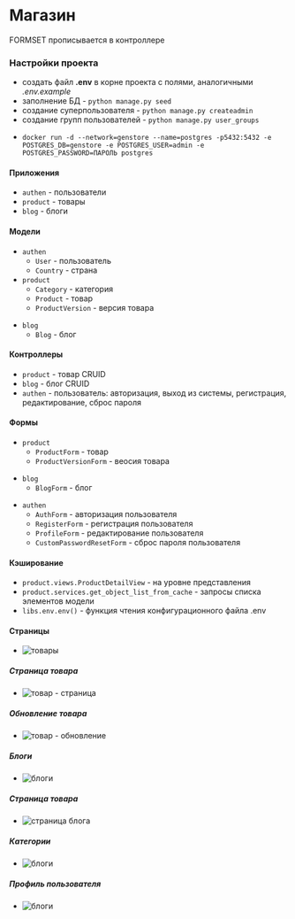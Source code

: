 # Магазин

FORMSET прописывается в контроллере

### Настройки проекта
+ cоздать файл **.env** в корне проекта с полями, аналогичными *.env.example*
+ заполнение БД - ``python manage.py seed``
+ создание суперпользователя - ``python manage.py createadmin``
+ создание групп пользователей - ``python manage.py user_groups``
+ ```
  docker run -d --network=genstore --name=postgres -p5432:5432 -e POSTGRES_DB=genstore -e POSTGRES_USER=admin -e POSTGRES_PASSWORD=ПАРОЛЬ postgres
  ```

#### Приложения
+ ``authen`` - пользователи
+ ``product`` - товары
+ ``blog`` - блоги

#### Модели
* ``authen``
  + ``User`` - пользователь
  +  ``Country`` - страна
* ``product``
  + ``Category`` - категория
  + ``Product``  - товар
  + ``ProductVersion`` - версия товара
+ ``blog``
  + ``Blog`` - блог


#### Контроллеры
+ ``product`` - товар CRUID
+ ``blog`` - блог CRUID
+ ``authen`` - пользователь: авторизация, выход из системы, регистрация, редактирование, сброс пароля


#### Формы
* ``product``
  + ``ProductForm`` - товар
  + ``ProductVersionForm`` - веосия товара
+ ``blog``
  + ``BlogForm`` - блог
* ``authen``
  + ``AuthForm`` - авторизация пользователя
  + ``RegisterForm`` - регистрация пользователя
  + ``ProfileForm`` - редактирование пользователя
  + ``CustomPasswordResetForm`` - сброс пароля пользователя

#### Кэширование
+ ``product.views.ProductDetailView`` - на уровне представления
+ ``product.services.get_object_list_from_cache`` - запросы списка элементов модели
+ ``libs.env.env()`` - функция чтения конфигурационного файла .env

#### Страницы
+ ![товары](/readme/product.png)
##### Страница товара
+ ![товар - страница](/readme/product_detail.png)
##### Обновление товара
+ ![товар - обновление](/readme/product_update.png)
##### Блоги
+ ![блоги](/readme/blogs.png)
##### Страница товара
+ ![страница блога](/readme/blog_detail.png)
##### Категории
+ ![блоги](/readme/categories.png)
##### Профиль пользователя
+ ![блоги](/readme/user_profile.png)
